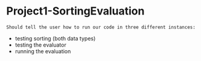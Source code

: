 # Project1-SortingEvaluation

`Should tell the user how to run our code in three different instances:`
- testing sorting (both data types)
- testing the evaluator
- running the evaluation